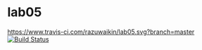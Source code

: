 # lab05
https://www.travis-ci.com/razuwaikin/lab05.svg?branch=master
[![Build Status](https://www.travis-ci.com/razuwaikin/lab05.svg?branch=master)](https://www.travis-ci.com/razuwaikin/lab05)
